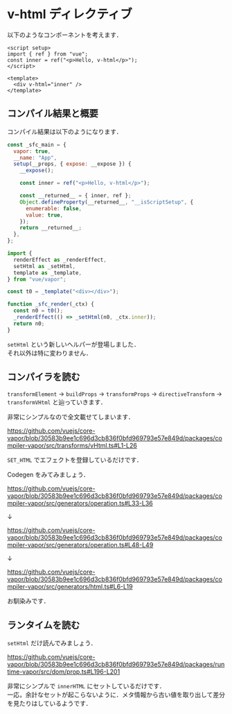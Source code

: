 # v-html ディレクティブ

以下のようなコンポーネントを考えます．

```vue
<script setup>
import { ref } from "vue";
const inner = ref("<p>Hello, v-html</p>");
</script>

<template>
  <div v-html="inner" />
</template>
```

## コンパイル結果と概要

コンパイル結果は以下のようになります．

```js
const _sfc_main = {
  vapor: true,
  __name: "App",
  setup(__props, { expose: __expose }) {
    __expose();

    const inner = ref("<p>Hello, v-html</p>");

    const __returned__ = { inner, ref };
    Object.defineProperty(__returned__, "__isScriptSetup", {
      enumerable: false,
      value: true,
    });
    return __returned__;
  },
};

import {
  renderEffect as _renderEffect,
  setHtml as _setHtml,
  template as _template,
} from "vue/vapor";

const t0 = _template("<div></div>");

function _sfc_render(_ctx) {
  const n0 = t0();
  _renderEffect(() => _setHtml(n0, _ctx.inner));
  return n0;
}
```

`setHtml` という新しいヘルパーが登場しました．\
それ以外は特に変わりません．

## コンパイラを読む

`transformElement` -> `buildProps` -> `transformProps` -> `directiveTransform` -> `transformVHtml` と辿っていきます．

非常にシンプルなので全文載せてしまいます．

https://github.com/vuejs/core-vapor/blob/30583b9ee1c696d3cb836f0bfd969793e57e849d/packages/compiler-vapor/src/transforms/vHtml.ts#L1-L26

`SET_HTML` でエフェクトを登録しているだけです．

Codegen をみてみましょう．

https://github.com/vuejs/core-vapor/blob/30583b9ee1c696d3cb836f0bfd969793e57e849d/packages/compiler-vapor/src/generators/operation.ts#L33-L36

↓

https://github.com/vuejs/core-vapor/blob/30583b9ee1c696d3cb836f0bfd969793e57e849d/packages/compiler-vapor/src/generators/operation.ts#L48-L49

↓

https://github.com/vuejs/core-vapor/blob/30583b9ee1c696d3cb836f0bfd969793e57e849d/packages/compiler-vapor/src/generators/html.ts#L6-L19

お馴染みです．

## ランタイムを読む

`setHtml` だけ読んでみましょう．

https://github.com/vuejs/core-vapor/blob/30583b9ee1c696d3cb836f0bfd969793e57e849d/packages/runtime-vapor/src/dom/prop.ts#L196-L201

非常にシンプルで `innerHTML` にセットしているだけです．\
一応，余計なセットが起こらないように．メタ情報から古い値を取り出して差分を見たりはしているようです．
